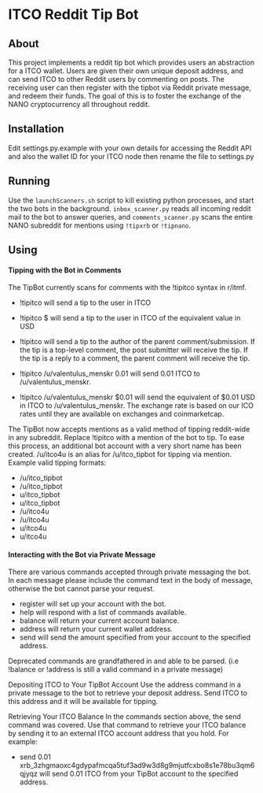 # ITCO Reddit Tip Bot

## About
This project implements a reddit tip bot which provides users an abstraction for a ITCO wallet. Users are given their own unique deposit address, and can send ITCO to other Reddit users by commenting on posts. The receiving user can then register with the tipbot via Reddit private message, and redeem their funds.
The goal of this is to foster the exchange of the NANO cryptocurrency all throughout reddit.

## Installation
Edit settings.py.example with your own details for accessing the Reddit API and also the wallet ID for your ITCO node then rename the file to settings.py

## Running
Use the `launchScanners.sh` script to kill existing python processes, and start the two bots in the background.
`inbox_scanner.py` reads all incoming reddit mail to the bot to answer queries, and `comments_scanner.py` scans the entire NANO subreddit for mentions using `!tipxrb` or `!tipnano`.

## Using
#### Tipping with the Bot in Comments
The TipBot currently scans for comments with the !tipitco syntax in r/itmf.

- !tipitco <username> <amount> will send a tip to the user in ITCO
- !tipitco <username> $<amount> will send a tip to the user in ITCO of the equivalent value in USD

- !tipitco <amount> will send a tip to the author of the parent comment/submission. If the tip is a top-level comment, the post submitter will receive the tip. If the tip is a reply to a comment, the parent comment will receive the tip.
- !tipitco /u/valentulus_menskr 0.01 will send 0.01 ITCO to /u/valentulus_menskr.
- !tipitco /u/valentulus_menskr $0.01 will send the equivalent of $0.01 USD in ITCO to /u/valentulus_menskr. The exchange rate is based on our ICO rates until they are available on exchanges and coinmarketcap.

The TipBot now accepts mentions as a valid method of tipping reddit-wide in any subreddit. Replace !tipitco with a mention of the bot to tip. To ease this process, an additional bot account with a very short name has been created. /u/itco4u is an alias for /u/itco_tipbot for tipping via mention. Example valid tipping formats:

- /u/itco_tipbot <username> <amount>
- /u/itco_tipbot <amount>
- u/itco_tipbot <username> <amount>
- u/itco_tipbot <amount>
- /u/itco4u <username> <amount>
- /u/itco4u <amount>
- u/itco4u <username> <amount>
- u/itco4u <amount>

#### Interacting with the Bot via Private Message
There are various commands accepted through private messaging the bot. In each message please include the command text in the body of message, otherwise the bot cannot parse your request.

- register will set up your account with the bot.
- help will respond with a list of commands available.
- balance will return your current account balance.
- address will return your current wallet address.
- send <amount> <ITCO address> will send the amount specified from your account to the specified address.

Deprecated commands are grandfathered in and able to be parsed. (i.e !balance or !address is still a valid command in a private message)

Depositing ITCO to Your TipBot Account
Use the address command in a private message to the bot to retrieve your deposit address. Send ITCO to this address and it will be available for tipping.

Retrieving Your ITCO Balance
In the commands section above, the send command was covered. Use that command to retrieve your ITCO balance by sending it to an external ITCO account address that you hold. For example:

- send 0.01 xrb_3zhgmaoxc4gdypafmcqa5tuf3ad9w3d8g9mjutfcxbo8s1e78bu3qm6qjyqz will send 0.01 ITCO from your TipBot account to the specified address.
